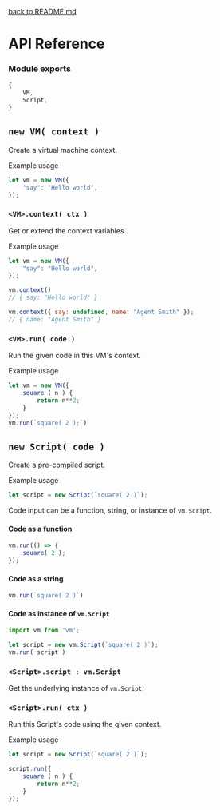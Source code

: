 [back to README.md](../README.md)

# API Reference

### Module exports
```js
{
    VM,
    Script,
}
```

## `new VM( context )`
Create a virtual machine context.

Example usage
```js
let vm = new VM({
    "say": "Hello world",
});
```


### `<VM>.context( ctx )`
Get or extend the context variables.

Example usage
```js
let vm = new VM({
    "say": "Hello world",
});

vm.context()
// { say: "Hello world" }

vm.context({ say: undefined, name: "Agent Smith" });
// { name: "Agent Smith" }
```


### `<VM>.run( code )`
Run the given code in this VM's context.

Example usage
```js
let vm = new VM({
    square ( n ) {
        return n**2;
    }
});
vm.run(`square( 2 );`)
```




## `new Script( code )`
Create a pre-compiled script.

Example usage
```js
let script = new Script(`square( 2 )`);
```

Code input can be a function, string, or instance of `vm.Script`.

#### Code as a function
```js
vm.run(() => {
    square( 2 );
});
```

#### Code as a string
```js
vm.run(`square( 2 )`)
```

#### Code as instance of `vm.Script`
```js
import vm from 'vm';

let script = new vm.Script(`square( 2 )`);
vm.run( script )
```


### `<Script>.script : vm.Script`
Get the underlying instance of `vm.Script`.


### `<Script>.run( ctx )`
Run this Script's code using the given context.

Example usage
```js
let script = new Script(`square( 2 )`);

script.run({
    square ( n ) {
        return n**2;
    }
});
```

